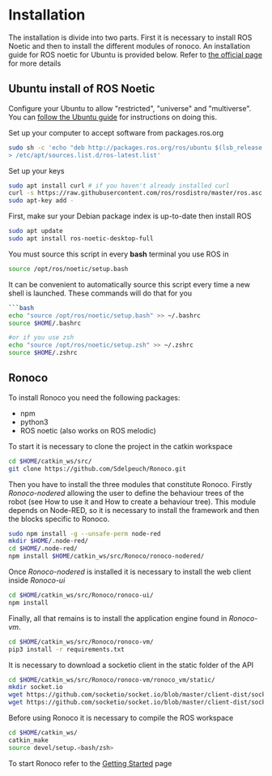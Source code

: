 # Installation
The installation is divide into two parts. First it is necessary to install ROS Noetic and then to install the different modules of ronoco. An installation guide for ROS noetic for Ubuntu is provided below. Refer to [the official page](http://wiki.ros.org/noetic/Installation) for more details

## Ubuntu install of ROS Noetic

Configure your Ubuntu to allow "restricted", "universe" and "multiverse". You can
[follow the Ubuntu guide](https://help.ubuntu.com/community/Repositories/Ubuntu) for instructions on doing this.

Set up your computer to accept software from packages.ros.org

```bash
sudo sh -c 'echo "deb http://packages.ros.org/ros/ubuntu $(lsb_release -sc) main" \
> /etc/apt/sources.list.d/ros-latest.list'
```

Set up your keys

```bash
sudo apt install curl # if you haven't already installed curl
curl -s https://raw.githubusercontent.com/ros/rosdistro/master/ros.asc | \ 
sudo apt-key add -
```

First, make sur your Debian package index is up-to-date then install ROS

```bash
sudo apt update
sudo apt install ros-noetic-desktop-full
```

You must source this script in every **bash** terminal you use ROS in

```bash
source /opt/ros/noetic/setup.bash
````

It can be convenient to automatically source this script every time a new shell is launched. These commands will do that
for you
```bash
```bash
echo "source /opt/ros/noetic/setup.bash" >> ~/.bashrc
source $HOME/.bashrc

#or if you use zsh
echo "source /opt/ros/noetic/setup.zsh" >> ~/.zshrc
source $HOME/.zshrc
```



## Ronoco

To install Ronoco you need the following packages:

- npm
- python3
- ROS noetic (also works on ROS melodic)

To start it is necessary to clone the project in the catkin workspace
```bash
cd $HOME/catkin_ws/src/
git clone https://github.com/Sdelpeuch/Ronoco.git
```

Then you have to install the three modules that constitute Ronoco. Firstly *Ronoco-nodered* allowing the user to define the behaviour trees of the robot (see How to use it and How to create a behaviour tree). This module depends on Node-RED, so it is necessary to install the framework and then the blocks specific to Ronoco.

```bash
sudo npm install -g --unsafe-perm node-red
mkdir $HOME/.node-red/
cd $HOME/.node-red/
npm install $HOME/catkin_ws/src/Ronoco/ronoco-nodered/
```

Once *Ronoco-nodered* is installed it is necessary to install the web client inside *Ronoco-ui*

```bash
cd $HOME/catkin_ws/src/Ronoco/ronoco-ui/
npm install
```

Finally, all that remains is to install the application engine found in *Ronoco-vm*.

```bash
cd $HOME/catkin_ws/src/Ronoco/ronoco-vm/
pip3 install -r requirements.txt
```

It is necessary to download a socketio client in the static folder of the API

```bash
cd $HOME/catkin_ws/src/Ronoco/ronoco-vm/ronoco_vm/static/
mkdir socket.io
wget https://github.com/socketio/socket.io/blob/master/client-dist/socket.io.js
wget https://github.com/socketio/socket.io/blob/master/client-dist/socket.io.js.map
```

Before using Ronoco it is necessary to compile the ROS workspace

```bash
cd $HOME/catkin_ws/
catkin_make
source devel/setup.<bash/zsh>
```

To start Ronoco refer to the [Getting Started](quick-start.md) page